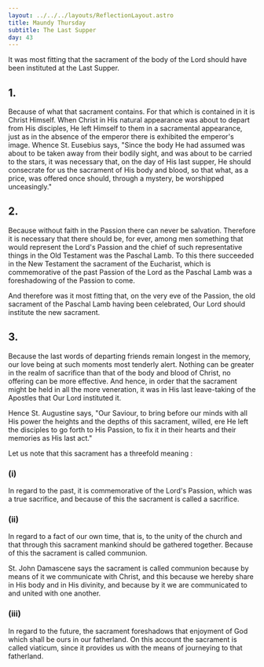 ```yaml
---
layout: ../../../layouts/ReflectionLayout.astro
title: Maundy Thursday
subtitle: The Last Supper
day: 43
---
```


It was most fitting that the sacrament of the body of the Lord should have been instituted at the Last Supper.

## 1.

Because of what that sacrament contains. For that which is contained in it is Christ Himself. When Christ in His natural appearance was about to depart from His disciples, He left Himself to them in a sacramental appearance, just as in the absence of the emperor there is exhibited the emperor's image. Whence St. Eusebius says, "Since the body He had assumed was about to be taken away from their bodily sight, and was about to be carried to the stars, it was necessary that, on the day of His last supper, He should consecrate for us the sacrament of His body and blood, so that what, as a price, was offered once should, through a mystery, be worshipped unceasingly."

## 2.

Because without faith in the Passion there can never be salvation. Therefore it is necessary that there should be, for ever, among men something that would represent the Lord's Passion and the chief of such representative things in the Old Testament was the Paschal Lamb. To this there succeeded in the New Testament the sacrament of the Eucharist, which is commemorative of the past Passion of the Lord as the Paschal Lamb was a foreshadowing of the Passion to come.

And therefore was it most fitting that, on the very eve of the Passion, the old sacrament of the Paschal Lamb having been celebrated, Our Lord should institute the new sacrament.

## 3.

Because the last words of departing friends remain longest in the memory, our love being at such moments most tenderly alert. Nothing can be greater in the realm of sacrifice than that of the body and blood of Christ, no offering can be more effective. And hence, in order that the sacrament might be held in all the more veneration, it was in His last leave-taking of the Apostles that Our Lord instituted it.

Hence St. Augustine says, "Our Saviour, to bring before our minds with all His power the heights and the depths of this sacrament, willed, ere He left the disciples to go forth to His Passion, to fix it in their hearts and their memories as His last act."

Let us note that this sacrament has a threefold meaning :

### (i)

In regard to the past, it is commemorative of the Lord's Passion, which was a true sacrifice, and because of this the sacrament is called a sacrifice.

### (ii)

In regard to a fact of our own time, that is, to the unity of the church and that through this sacrament mankind should be gathered together. Because of this the sacrament is called communion.

St. John Damascene says the sacrament is called communion because by means of it we communicate with Christ, and this because we hereby share in His body and in His divinity, and because by it we are communicated to and united with one another.

### (iii)

In regard to the future, the sacrament foreshadows that enjoyment of God which shall be ours in our fatherland. On this account the sacrament is called viaticum, since it provides us with the means of journeying to that fatherland.
